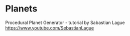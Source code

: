 # Planets

Procedural Planet Generator - tutorial by Sabastian Lague
https://www.youtube.com/SebastianLague
